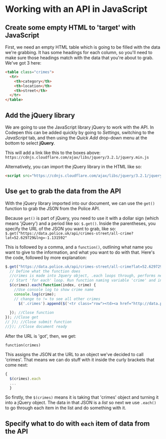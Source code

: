 # Working with an API in JavaScript

## Create some empty HTML to 'target' with JavaScript

First, we need an empty HTML table which is going to be filled with the data we're grabbing. It has some headings for each column, so you'll need to make sure those headings match with the data that you're about to grab. We've got 3 here:

```html
<table class="crimes">
  <tr>
    <th>category</th>
    <th>location</th>
    <th>street</th>
  </tr>
</table>
```

## Add the jQuery library

We are going to use the JavaScript library jQuery to work with the API. In Codepen this can be added quickly by going to *Settings*, switching to the *JavaScript* tab, and then using the *Quick Add* drop-down menu at the bottom to select **jQuery**.

This will add a link like this to the boxes above: `https://cdnjs.cloudflare.com/ajax/libs/jquery/3.2.1/jquery.min.js`

Alternatively, you can import the jQuery library in the HTML like so:

```html
<script src="https://cdnjs.cloudflare.com/ajax/libs/jquery/3.2.1/jquery.min.js"></script>
```

## Use `get` to grab the data from the API

With the jQuery library imported into our document, we can use the `get()` function to grab the JSON from the Police API.

Because `get()` is part of jQuery, you need to use it with a dollar sign (which means 'jQuery') and a period like so: `$.get()`. Inside the parentheses, you specify the URL of the JSON you want to grab, like so: `$.get("https://data.police.uk/api/crimes-street/all-crime?lat=52.629729&lng=-1.131592"`

This is followed by a comma, and a `function()`, outlining what name you want to give to the information, and what you want to do with that. Here's the code, followed by more explanation:

```js
$.get("https://data.police.uk/api/crimes-street/all-crime?lat=52.629729&lng=-1.131592", function(crimes) {
  // Define what the function does
  //crimes is made into Jquery object, .each loops through, performs new function
  // Start 'for each' loop. Run function naming variable 'crime' and index as 'index'
  $(crimes).each(function(index, crime) {
    //Use console log to show crime name
    console.log(crime);
    // change to != to see all other crimes
      $('.crimes').append($('<tr class="row"><td><a href="http://data.police.uk/api/outcomes-for-crime/' + crime.persistent_id + '">' + crime.category + '</a></td>'+ '<td>' + crime.location.street.name + '</td></tr>'))
    
  }); //Close function
}); //Close get
// }); //Close submit function
//}); //Close document ready
```

After the URL is 'got', then, we get: 

`function(crimes)`

This assigns the JSON at the URL to an object we've decided to call 'crimes'. That means we can do stuff with it inside the curly brackets that come next:

```js
{
  $(crimes).each
  ...
  }
```

So firstly, the `$(crimes)` means it is taking that 'crimes' object and turning it into a jQuery object. The data in that JSON is a *list* so next we use `.each()` to go through each item in the list and do something with it.


## Specify what to do with `each` item of data from the API
